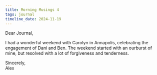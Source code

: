 ```yaml
---
title: Morning Musings 4
tags: journal
timeline_date: 2024-11-19
---
```


Dear Journal,

I had a wonderful weekend with Carolyn in Annapolis, celebrating the engagement of Dani and Ben. The weekend started with an ourburst of mine, 
but resolved with a lot of forgiveness and tenderness.

Sincerely,\
Alex
